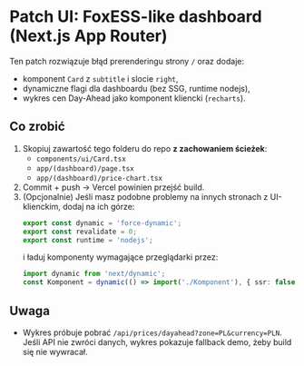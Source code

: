 # Patch UI: FoxESS-like dashboard (Next.js App Router)

Ten patch rozwiązuje błąd prerenderingu strony `/` oraz dodaje:
- komponent `Card` z `subtitle` i slocie `right`,
- dynamiczne flagi dla dashboardu (bez SSG, runtime nodejs),
- wykres cen Day-Ahead jako komponent kliencki (`recharts`).

## Co zrobić
1. Skopiuj zawartość tego folderu do repo **z zachowaniem ścieżek**:
   - `components/ui/Card.tsx`
   - `app/(dashboard)/page.tsx`
   - `app/(dashboard)/price-chart.tsx`
2. Commit + push → Vercel powinien przejść build.
3. (Opcjonalnie) Jeśli masz podobne problemy na innych stronach z UI-klienckim,
   dodaj na ich górze:
   ```ts
   export const dynamic = 'force-dynamic';
   export const revalidate = 0;
   export const runtime = 'nodejs';
   ```
   i ładuj komponenty wymagające przeglądarki przez:
   ```ts
   import dynamic from 'next/dynamic';
   const Komponent = dynamic(() => import('./Komponent'), { ssr: false });
   ```

## Uwaga
- Wykres próbuje pobrać `/api/prices/dayahead?zone=PL&currency=PLN`.
  Jeśli API nie zwróci danych, wykres pokazuje fallback demo, żeby build się nie wywracał.
